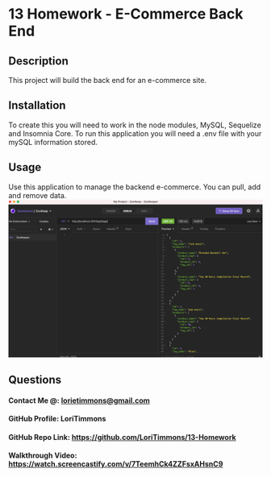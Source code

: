 # 13 Homework - E-Commerce Back End

## Description
This project will build the back end for an e-commerce site. 


  ## Installation
To create this you will need to work in the node modules, MySQL, Sequelize and Insomnia Core. To run this application you will need a .env file with your mySQL information stored. 

## Usage
Use this application to manage the backend e-commerce. You can pull, add and remove data. 
![Image 1](/SS1.png)  <br> 


## Questions
  #### Contact Me @: lorietimmons@gmail.com<br>
  #### GitHub Profile: LoriTimmons
  #### GitHub Repo Link: https://github.com/LoriTimmons/13-Homework
  #### Walkthrough Video: https://watch.screencastify.com/v/7TeemhCk4ZZFsxAHsnC9
